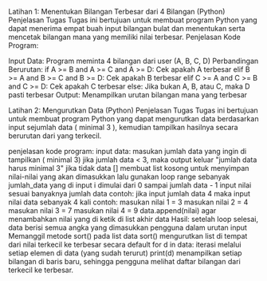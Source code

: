 Latihan 1: Menentukan Bilangan Terbesar dari 4 Bilangan (Python) Penjelasan Tugas Tugas ini bertujuan untuk membuat program Python yang dapat menerima empat buah input bilangan bulat dan menentukan serta mencetak bilangan mana yang memiliki nilai terbesar. Penjelasan Kode Program:

Input Data: Program meminta 4 bilangan dari user (A, B, C, D) Perbandingan Berurutan: if A >= B and A >= C and A >= D: Cek apakah A terbesar elif B >= A and B >= C and B >= D: Cek apakah B terbesar elif C >= A and C >= B and C >= D: Cek apakah C terbesar else: Jika bukan A, B, atau C, maka D pasti terbesar Output: Menampilkan urutan bilangan mana yang terbesar

Latihan 2: Mengurutkan Data (Python) Penjelasan Tugas Tugas ini bertujuan untuk membuat program Python yang dapat mengurutkan data berdasarkan input sejumlah data ( minimal 3 ), kemudian tampilkan hasilnya secara berurutan dari yang terkecil.

penjelasan kode program: input data: masukan jumlah data yang ingin di tampilkan ( minimal 3) jika jumlah data < 3, maka output keluar "jumlah data harus minimal 3" jika tidak data [] membuat list kosong untuk menyimpan nilai-nilai yang akan dimasukkan lalu gunakan loop range sebanyak jumlah_data yang di input i dimulai dari 0 sampai jumlah data - 1 input nilai sesuai banyaknya jumlah data contoh: jika input jumlah data 4 maka input nilai data sebanyak 4 kali contoh: masukan nilai 1 = 3 masukan nilai 2 = 4 masukan nilai 3 = 7 masukan nilai 4 = 9 data.append(nilai) agar menambahkan nilai yang di ketik di list akhir data Hasil: setelah loop selesai, data berisi semua angka yang dimasukkan pengguna dalam urutan input Memanggil metode sort() pada list data sort() mengurutkan list di tempat dari nilai terkecil ke terbesar secara default for d in data: iterasi melalui setiap elemen di data (yang sudah terurut) print(d) menampilkan setiap bilangan di baris baru, sehingga pengguna melihat daftar bilangan dari terkecil ke terbesar.
